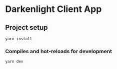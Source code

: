 # Darkenlight Client App

## Project setup
```
yarn install
```

### Compiles and hot-reloads for development
```
yarn dev
```

